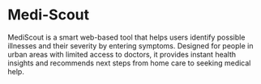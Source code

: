 # Medi-Scout
MediScout is a smart web-based tool that helps users identify possible illnesses and their severity by entering symptoms. Designed for people in urban areas with limited access to doctors, it provides instant health insights and recommends next steps  from home care to seeking medical help.
